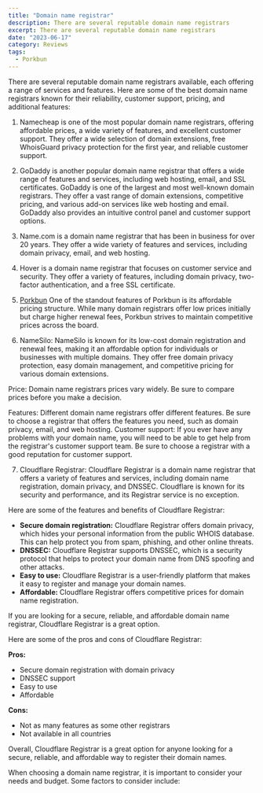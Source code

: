 ```yaml
---
title: "Domain name registrar"
description: There are several reputable domain name registrars
excerpt: There are several reputable domain name registrars
date: "2023-06-17"
category: Reviews
tags:
  - Porkbun
---
```


There are several reputable domain name registrars available, each offering a range of services and features. Here are some of the best domain name registrars known for their reliability, customer support, pricing, and additional features:

1. Namecheap is one of the most popular domain name registrars, offering affordable prices, a wide variety of features, and excellent customer support.
They offer a wide selection of domain extensions, free WhoisGuard privacy protection for the first year, and reliable customer support.

2. GoDaddy is another popular domain name registrar that offers a wide range of features and services, including web hosting, email, and SSL certificates.
GoDaddy is one of the largest and most well-known domain registrars. They offer a vast range of domain extensions, competitive pricing, and various add-on services like web hosting and email. GoDaddy also provides an intuitive control panel and customer support options.

3. Name.com is a domain name registrar that has been in business for over 20 years. They offer a wide variety of features and services, including domain privacy, email, and web hosting.

4. Hover is a domain name registrar that focuses on customer service and security. They offer a variety of features, including domain privacy, two-factor authentication, and a free SSL certificate.

5. [Porkbun](https://kokitree.com/posts/porkbun-review)
One of the standout features of Porkbun is its affordable pricing structure. While many domain registrars offer low prices initially but charge higher renewal fees, Porkbun strives to maintain competitive prices across the board.

6. NameSilo: NameSilo is known for its low-cost domain registration and renewal fees, making it an affordable option for individuals or businesses with multiple domains. They offer free domain privacy protection, easy domain management, and competitive pricing for various domain extensions.

 Price: Domain name registrars prices vary widely. Be sure to compare prices before you make a decision. 

 Features: Different domain name registrars offer different features. Be sure to choose a registrar that offers the features you need, such as domain privacy, email, and web hosting.
 Customer support: If you ever have any problems with your domain name, you will need to be able to get help from the registrar's customer support team. Be sure to choose a registrar with a good reputation for customer support.

7. Cloudflare Registrar:
Cloudflare Registrar is a domain name registrar that offers a variety of features and services, including domain name registration, domain privacy, and DNSSEC. Cloudflare is known for its security and performance, and its Registrar service is no exception.

Here are some of the features and benefits of Cloudflare Registrar:

* **Secure domain registration:** Cloudflare Registrar offers domain privacy, which hides your personal information from the public WHOIS database. This can help protect you from spam, phishing, and other online threats.
* **DNSSEC:** Cloudflare Registrar supports DNSSEC, which is a security protocol that helps to protect your domain name from DNS spoofing and other attacks.
* **Easy to use:** Cloudflare Registrar is a user-friendly platform that makes it easy to register and manage your domain names.
* **Affordable:** Cloudflare Registrar offers competitive prices for domain name registration.

If you are looking for a secure, reliable, and affordable domain name registrar, Cloudflare Registrar is a great option.

Here are some of the pros and cons of Cloudflare Registrar:

**Pros:**

* Secure domain registration with domain privacy
* DNSSEC support
* Easy to use
* Affordable

**Cons:**

* Not as many features as some other registrars
* Not available in all countries

Overall, Cloudflare Registrar is a great option for anyone looking for a secure, reliable, and affordable way to register their domain names.


When choosing a domain name registrar, it is important to consider your needs and budget. Some factors to consider include:
